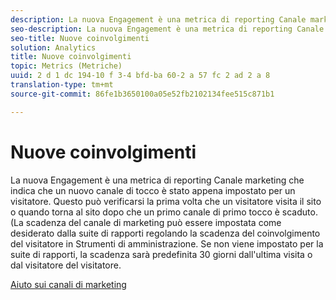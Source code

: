 ```yaml
---
description: La nuova Engagement è una metrica di reporting Canale marketing che indica che un nuovo canale di tocco è stato appena impostato per un visitatore. Questo può verificarsi la prima volta che un visitatore visita il sito o quando torna al sito dopo che un primo canale di primo tocco è scaduto. (La scadenza del canale di marketing può essere impostata come desiderato dalla suite di rapporti regolando la scadenza del coinvolgimento del visitatore in Strumenti di amministrazione. Se non viene impostato per la suite di rapporti, la scadenza sarà predefinita 30 giorni dall'ultima visita o dal visitatore del visitatore.
seo-description: La nuova Engagement è una metrica di reporting Canale marketing che indica che un nuovo canale di tocco è stato appena impostato per un visitatore. Questo può verificarsi la prima volta che un visitatore visita il sito o quando torna al sito dopo che un primo canale di primo tocco è scaduto. (La scadenza del canale di marketing può essere impostata come desiderato dalla suite di rapporti regolando la scadenza del coinvolgimento del visitatore in Strumenti di amministrazione. Se non viene impostato per la suite di rapporti, la scadenza sarà predefinita 30 giorni dall'ultima visita o dal visitatore del visitatore.
seo-title: Nuove coinvolgimenti
solution: Analytics
title: Nuove coinvolgimenti
topic: Metrics (Metriche)
uuid: 2 d 1 dc 194-10 f 3-4 bfd-ba 60-2 a 57 fc 2 ad 2 a 8
translation-type: tm+mt
source-git-commit: 86fe1b3650100a05e52fb2102134fee515c871b1

---
```



# Nuove coinvolgimenti

La nuova Engagement è una metrica di reporting Canale marketing che indica che un nuovo canale di tocco è stato appena impostato per un visitatore. Questo può verificarsi la prima volta che un visitatore visita il sito o quando torna al sito dopo che un primo canale di primo tocco è scaduto. (La scadenza del canale di marketing può essere impostata come desiderato dalla suite di rapporti regolando la scadenza del coinvolgimento del visitatore in Strumenti di amministrazione. Se non viene impostato per la suite di rapporti, la scadenza sarà predefinita 30 giorni dall'ultima visita o dal visitatore del visitatore.

[Aiuto sui canali di marketing](https://marketing.adobe.com/resources/help/en_US/mchannel/)
